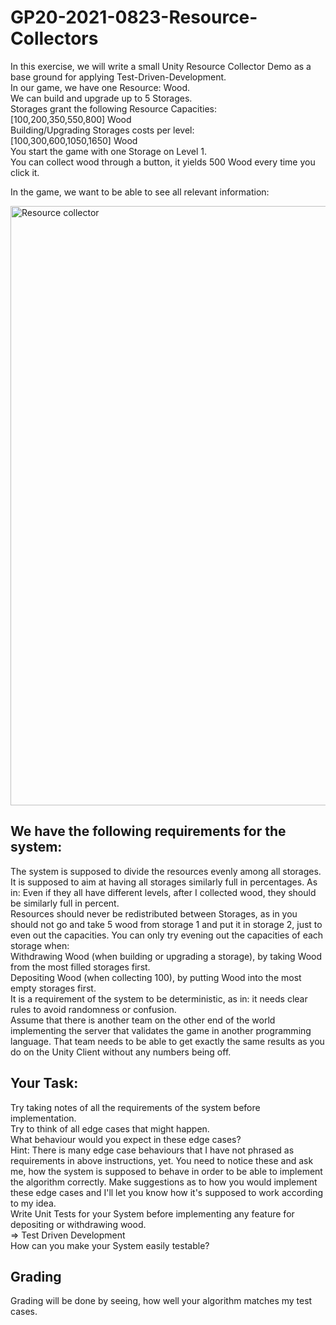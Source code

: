 # GP20-2021-0823-Resource-Collectors

In this exercise, we will write a small Unity Resource Collector Demo as a base ground for applying Test-Driven-Development.\
In our game, we have one Resource: Wood.\
We can build and upgrade up to 5 Storages.\
Storages grant the following Resource Capacities:\
\[100,200,350,550,800] Wood\
Building/Upgrading Storages costs per level:\
\[100,300,600,1050,1650] Wood\
You start the game with one Storage on Level 1.\
You can collect wood through a button, it yields 500 Wood every time you click it.

In the game, we want to be able to see all relevant information:

<img width="959" alt="Resource collector" src="https://user-images.githubusercontent.com/7360266/130404536-a6ed4a92-d5f6-4ba5-87fc-031c60b65378.png">

## We have the following requirements for the system:
The system is supposed to divide the resources evenly among all storages. It is supposed to aim at having all storages similarly full in percentages. As in: Even if they all have different levels, after I collected wood, they should be similarly full in percent.\
Resources should never be redistributed between Storages, as in you should not go and take 5 wood from storage 1 and put it in storage 2, just to even out the capacities. You can only try evening out the capacities of each storage when:\
Withdrawing Wood (when building or upgrading a storage), by taking Wood from the most filled storages first.\
Depositing Wood (when collecting 100), by putting Wood into the most empty storages first.\
It is a requirement of the system to be deterministic, as in: it needs clear rules to avoid randomness or confusion.\
Assume that there is another team on the other end of the world implementing the server that validates the game in another programming language. That team needs to be able to get exactly the same results as you do on the Unity Client without any numbers being off.

## Your Task:
Try taking notes of all the requirements of the system before implementation.\
Try to think of all edge cases that might happen.\
What behaviour would you expect in these edge cases?\
Hint: There is many edge case behaviours that I have not phrased as requirements in above instructions, yet. You need to notice these and ask me, how the system is supposed to behave in order to be able to implement the algorithm correctly. Make suggestions as to how you would implement these edge cases and I'll let you know how it's supposed to work according to my idea.\
Write Unit Tests for your System before implementing any feature for depositing or withdrawing wood.\
=> Test Driven Development\
How can you make your System easily testable?

## Grading
Grading will be done by seeing, how well your algorithm matches my test cases.

